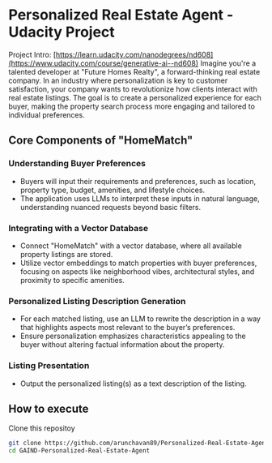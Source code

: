 # Personalized Real Estate Agent - Udacity Project 

Project Intro: [https://learn.udacity.com/nanodegrees/nd608](https://www.udacity.com/course/generative-ai--nd608)
Imagine you're a talented developer at "Future Homes Realty", a forward-thinking real estate company. In an industry where personalization is key to customer satisfaction, your company wants to revolutionize how clients interact with real estate listings. The goal is to create a personalized experience for each buyer, making the property search process more engaging and tailored to individual preferences.

## Core Components of "HomeMatch"

### Understanding Buyer Preferences

- Buyers will input their requirements and preferences, such as location, property type, budget, amenities, and lifestyle choices.
- The application uses LLMs to interpret these inputs in natural language, understanding nuanced requests beyond basic filters.

### Integrating with a Vector Database

- Connect "HomeMatch" with a vector database, where all available property listings are stored.
- Utilize vector embeddings to match properties with buyer preferences, focusing on aspects like neighborhood vibes, architectural styles, and proximity to specific amenities.

### Personalized Listing Description Generation

- For each matched listing, use an LLM to rewrite the description in a way that highlights aspects most relevant to the buyer’s preferences.
- Ensure personalization emphasizes characteristics appealing to the buyer without altering factual information about the property.

### Listing Presentation

- Output the personalized listing(s) as a text description of the listing.

## How to execute

Clone this repositoy

```bash
git clone https://github.com/arunchavan89/Personalized-Real-Estate-Agent.git
cd GAIND-Personalized-Real-Estate-Agent
```
